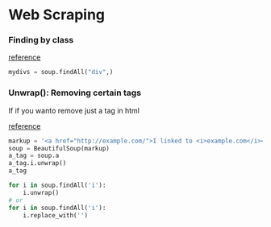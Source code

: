 # Web Scraping 

### Finding by class 

[reference](https://stackoverflow.com/questions/5041008/how-to-find-elements-by-class)

```py {"class": "stylelistrow"}
mydivs = soup.findAll("div",)
```

### Unwrap(): Removing certain tags 

If if you wanto remove just a tag in html

[reference](https://www.crummy.com/software/BeautifulSoup/bs4/doc/#decompose)

```py 
markup = '<a href="http://example.com/">I linked to <i>example.com</i></a>'
soup = BeautifulSoup(markup)
a_tag = soup.a
a_tag.i.unwrap()
a_tag
```

```py
for i in soup.findAll('i'):
    i.unwrap()
# or 
for i in soup.findAll('i'):
    i.replace_with('')
```